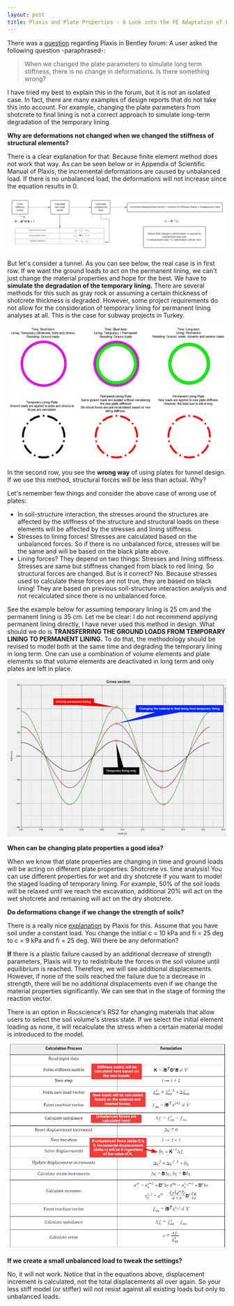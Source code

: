 ```yaml
---
layout: post
title: Plaxis and Plate Properties - A Look into the FE Adaptation of Long Term Stiffness Changes
---
```


There was a [question](https://communities.bentley.com/products/geotech-analysis/f/plaxis-soilvision-forum/209838/diaphragm-wall-movement-due-to-reduction-of-stiffness/636050#636050) regarding Plaxis in Bentley forum: A user asked the following question -paraphrased-:

> When we changed the plate parameters to simulate long term stiffness, there is no change in deformations. Is there something wrong?

I have tried my best to explain this in the forum, but it is not an isolated case. In fact, there are many examples of design reports that do not take this into account. For example, changing the plate parameters from shotcrete to final lining is not a correct approach to simulate long-term degradation of the temporary lining.

**Why are deformations not changed when we changed the stiffness of structural elements?**

There is a clear explanation for that: Because finite element method does not work that way. As can be seen below or in Appendix of Scientific Manual of Plaxis, the incremental deformations are caused by unbalanced load. If there is no unbalanced load, the deformations will not increase since the equation results in 0.

![Load Procedure in Finite Element](/images/1614286024541-1619901469706.png)

But let's consider a tunnel. As you can see below, the real case is in first row. If we want the ground loads to act on the permanent lining, we can't just change the material properties and hope for the best. We have to **simulate the degradation of the temporary lining.** There are several methods for this such as gray rock or assuming a certain thickness of shotcrete thickness is degraded. However, some project requirements do not allow for the consideration of temporary lining for permanent lining analyses at all. This is the case for subway projects in Turkey.

![Plates](/images/1614287907556)

In the second row, you see the **wrong way** of using plates for tunnel design. If we use this method, structural forces will be less than actual. Why?

Let's remember few things and consider the above case of wrong use of plates:

- In soil-structure interaction, the stresses around the structures are affected by the stiffness of the structure and structural loads on these elements will be affected by the stresses and lining stiffness.
- Stresses to lining forces! Stresses are calculated based on the unbalanced forces. So if there is no unbalanced force, stresses will be the same and will be based on the black plate above.
- Lining forces? They depend on two things: Stresses and lining stiffness. Stresses are same but stiffness changed from black to red lining. So structural forces are changed. But is it correct? No. Because stresses used to calculate these forces are not true, they are based on black lining! They are based on previous soil-structure interaction analysis and not recalculated since there is no unbalanced force.

See the example below for assuming temporary lining is 25 cm and the permanent lining is 35 cm. Let me be clear: I do not recommend applying permanent lining directly, I have never used this method in design. What should we do is **TRANSFERRING THE GROUND LOADS FROM TEMPORARY LINING TO PERMANENT LINING.** To do that, the methodology should be revised to model both at the same time and degrading the temporary lining in long term. One can use a combination of volume elements and plate elements so that volume elements are deactivated in long term and only plates are left in place.

![Moment Distribution](/images/1614288406973)

**When can be changing plate properties a good idea?**

When we know that plate properties are changing in time and ground loads will be acting on different plate properties: Shotcrete vs. time analysis! You can use different properties for wet and dry shotcrete if you want to model the staged loading of temporary lining. For example, 50% of the soil loads will be relaxed until we reach the excavation, additional 20% will act on the wet shotcrete and remaining will act on the dry shotcrete.

**Do deformations change if we change the strength of soils?**

There is a really nice [explanation](https://communities.bentley.com/products/geotech-analysis/w/plaxis-soilvision-wiki/45962/reduction-of-stiffness-does-not-lead-to-a-change-in-displacements) by Plaxis for this. Assume that you have soil under a constant load. You change the initial c = 10 kPa and fi = 25 deg to c = 9 kPa and fi = 25 deg. Will there be any deformation?

**If** there is a plastic failure caused by an additional decrease of strength parameters, Plaxis will try to redistribute the forces in the soil volume until equilibrium is reached. Therefore, we will see additional displacements. However, if none of the soils reached the failure due to a decrease in strength, there will be no additional displacements even if we change the material properties significantly. We can see that in the stage of forming the reaction vector.

There is an option in Rocscience's RS2 for changing materials that allow users to select the soil volume's stress state. If we select the initial element loading as none, it will recalculate the stress when a certain material model is introduced to the model.

![FEM Procedure](/images/1614286906765)

**If we create a small unbalanced load to tweak the settings?**

No, it will not work. Notice that in the equations above, displacement increment is calculated, not the total displacements all over again. So your less stiff model (or stiffer) will not resist against all existing loads but only to unbalanced loads.
